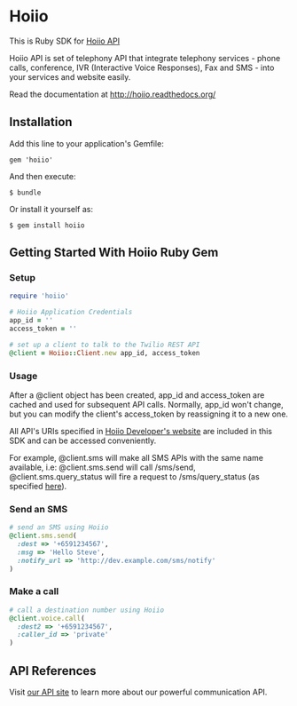 # Hoiio

This is Ruby SDK for [Hoiio API][homepage]

Hoiio API is set of telephony API that integrate telephony services - phone calls, conference, IVR (Interactive Voice Responses), Fax and SMS - into your services and website easily.

Read the documentation at http://hoiio.readthedocs.org/

## Installation

Add this line to your application's Gemfile:

    gem 'hoiio'

And then execute:

    $ bundle

Or install it yourself as:

    $ gem install hoiio

## Getting Started With Hoiio Ruby Gem


### Setup

``` ruby
require 'hoiio'

# Hoiio Application Credentials
app_id = ''
access_token = ''

# set up a client to talk to the Twilio REST API
@client = Hoiio::Client.new app_id, access_token
```

### Usage

After a @client object has been created, app_id and access_token are cached and used for subsequent API calls.
Normally, app_id won't change, but you can modify the client's access_token by reassigning it to a new one.

All API's URIs specified in [Hoiio Developer's website][documentation] are included in this SDK and can be accessed
conveniently.

For example, @client.sms will make all SMS APIs with the same name available, i.e: @client.sms.send will call /sms/send,
 @client.sms.query_status will fire a request to /sms/query_status (as specified [here][sms_query_status]).

### Send an SMS

``` ruby
# send an SMS using Hoiio
@client.sms.send(
  :dest => '+6591234567',
  :msg => 'Hello Steve',
  :notify_url => 'http://dev.example.com/sms/notify'
)
```

### Make a call

``` ruby
# call a destination number using Hoiio
@client.voice.call(
  :dest2 => '+6591234567',
  :caller_id => 'private'
)
```

## API References

Visit [our API site][documentation] to learn more about our powerful communication API.


[homepage]:http://developer.hoiio.com/
[documentation]:http://developer.hoiio.com/docs/index.html
[sms_query_status]:http://developer.hoiio.com/docs/sms_status.html
